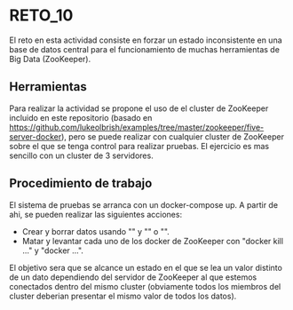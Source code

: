 # RETO_10

El reto en esta actividad consiste en forzar un estado inconsistente en una base de datos central para el funcionamiento de muchas herramientas de Big Data (ZooKeeper).

## Herramientas

Para realizar la actividad se propone el uso de el cluster de ZooKeeper incluido en este repositorio (basado en https://github.com/lukeolbrish/examples/tree/master/zookeeper/five-server-docker), pero se puede realizar con cualquier cluster de ZooKeeper sobre el que se tenga control para realizar pruebas. El ejercicio es mas sencillo con un cluster de 3 servidores.

## Procedimiento de trabajo

El sistema de pruebas se arranca con un docker-compose up. A partir de ahi, se pueden realizar las siguientes acciones:

- Crear y borrar datos usando "" y "" o "".
- Matar y levantar cada uno de los docker de ZooKeeper con "docker kill ..." y "docker ...".

El objetivo sera que se alcance un estado en el que se lea un valor distinto de un dato dependiendo del servidor de ZooKeeper al  que  estemos conectados dentro del mismo cluster (obviamente todos los miembros del cluster deberian presentar el mismo valor de  todos  los datos).
